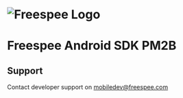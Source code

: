 # ![Freespee Logo](https://analytics.freespee.com/images/freespee_logo.svg)

# Freespee Android SDK PM2B

## Support

Contact developer support on mobiledev@freespee.com
